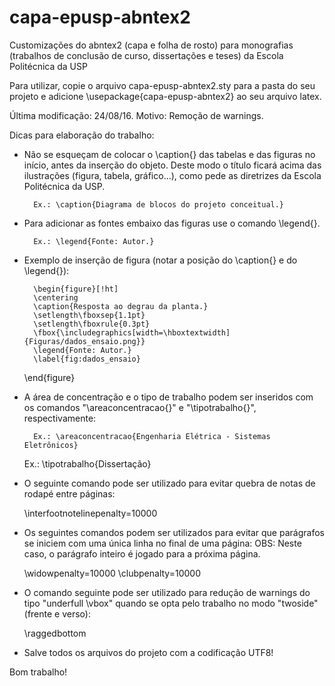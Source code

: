 capa-epusp-abntex2
==================

Customizações do abntex2 (capa e folha de rosto) para monografias (trabalhos de conclusão de curso, dissertações e teses) da Escola Politécnica da USP

Para utilizar, copie o arquivo capa-epusp-abntex2.sty para a pasta do seu projeto e adicione \usepackage{capa-epusp-abntex2} ao seu arquivo latex.

Última modificação: 24/08/16.
Motivo: Remoção de warnings.

Dicas para elaboração do trabalho:

- Não se esqueçam de colocar o \caption{} das tabelas e das figuras no início, antes da inserção do objeto. Deste modo o título ficará acima das ilustrações (figura, tabela, gráfico...), como pede as diretrizes da Escola Politécnica da USP.

        Ex.: \caption{Diagrama de blocos do projeto conceitual.}

- Para adicionar as fontes embaixo das figuras use o comando \legend{}.

        Ex.: \legend{Fonte: Autor.}

- Exemplo de inserção de figura (notar a posição do \caption{} e do \legend{}):

        \begin{figure}[!ht]
		\centering
		\caption{Resposta ao degrau da planta.}
		\setlength\fboxsep{1.1pt}
		\setlength\fboxrule{0.3pt}
		\fbox{\includegraphics[width=\hboxtextwidth]{Figuras/dados_ensaio.png}}
		\legend{Fonte: Autor.}
		\label{fig:dados_ensaio}
	\end{figure}

- A área de concentração e o tipo de trabalho podem ser inseridos com os comandos "\areaconcentracao{}" e "\tipotrabalho{}", respectivamente:

        Ex.: \areaconcentracao{Engenharia Elétrica - Sistemas Eletrônicos}
	Ex.: \tipotrabalho{Dissertação}

- O seguinte comando pode ser utilizado para evitar quebra de notas de rodapé entre páginas:
	
	\interfootnotelinepenalty=10000
	
- Os seguintes comandos podem ser utilizados para evitar que parágrafos se iniciem com uma única linha no final de uma página:
OBS: Neste caso, o parágrafo inteiro é jogado para a próxima página.

	\widowpenalty=10000
	\clubpenalty=10000
	
- O comando seguinte pode ser utilizado para redução de warnings do tipo "underfull \vbox" quando se opta pelo trabalho no modo "twoside" (frente e verso):
	
	\raggedbottom

- Salve todos os arquivos do projeto com a codificação UTF8!

Bom trabalho!
